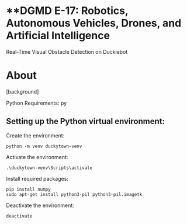 # **DGMD E-17: Robotics, Autonomous Vehicles, Drones, and Artificial Intelligence

Real-Time Visual Obstacle Detection on Duckiebot
# About
[background]

Python Requirements:
py

## Setting up the Python virtual environment:
Create the environment:
```
python -m venv duckytown-venv
```
Activate the environment:
```
.\duckytown-venv\Scripts\activate
```
Install required packages:
```
pip install numpy
sudo apt-get install python3-pil python3-pil.imagetk
```
Deactivate the environment:
```
deactivate
```

